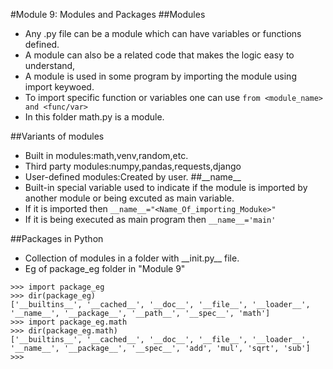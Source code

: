#Module 9: Modules and Packages
##Modules
- Any .py file can be a module which can have variables or functions defined.
- A module can also be a related code that makes the logic easy to understand,
- A module is used in some program by importing the module using import keywoed.
- To import specific function or variables one can use `from <module_name> and <func/var>`
- In this folder math.py is a module.

##Variants of modules
- Built in modules:math,venv,random,etc.
- Third party modules:numpy,pandas,requests,django
- User-defined modules:Created by user. 
##\_\_name__
- Built-in special variable used to indicate if the module is imported by another module or being excuted as main variable.
- If it is imported then `__name__="<Name_Of_importing_Moduke>"`
- If it is being executed as main program then `__name__='main'`


##Packages in Python
- Collection of modules in a folder with \_\_init.py__ file.
- Eg of package_eg folder in "Module 9"
```
>>> import package_eg
>>> dir(package_eg)
['__builtins__', '__cached__', '__doc__', '__file__', '__loader__', '__name__', '__package__', '__path__', '__spec__', 'math']       
>>> import package_eg.math
>>> dir(package_eg.math)
['__builtins__', '__cached__', '__doc__', '__file__', '__loader__', '__name__', '__package__', '__spec__', 'add', 'mul', 'sqrt', 'sub']
>>>
```